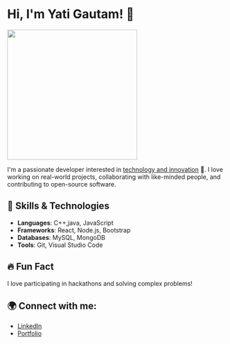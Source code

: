 # Hi, I'm Yati Gautam! 👋
<img src="https://media.giphy.com/media/LmNwrBhejkK9EFP504/giphy.gif" width="300"/>

I'm a passionate developer interested in [technology and innovation](#) 🚀. I love working on real-world projects, collaborating with like-minded people, and contributing to open-source software.

## 🔧 Skills & Technologies
- **Languages**: C++,java, JavaScript
- **Frameworks**: React, Node.js, Bootstrap
- **Databases**: MySQL, MongoDB
- **Tools**: Git, Visual Studio Code


## 🔥 Fun Fact
I love participating in hackathons and solving complex problems!

## 🌍 Connect with me:
- [LinkedIn](https://www.linkedin.com/in/yati-gautam-55a7b6188/)
- [Portfolio](https://portfolio-umber-delta-51.vercel.app/)

